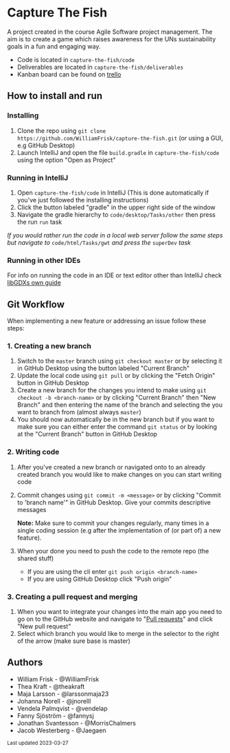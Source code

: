 # Capture The Fish

A project created in the course Agile Software project management.
The aim is to create a game which raises awareness for the UNs sustainability goals in a fun and engaging way.

- Code is located in `capture-the-fish/code`
- Deliverables are located in `capture-the-fish/deliverables`
- Kanban board can be found on [trello](https://trello.com/b/x1DcQ0eq)

## How to install and run

### Installing

1. Clone the repo using `git clone https://github.com/WilliamFrisk/capture-the-fish.git` (or using a GUI, e.g GitHub Desktop)
2. Launch IntelliJ and open the file `build.gradle` in `capture-the-fish/code` using the option "Open as Project"

### Running in IntelliJ

1. Open `capture-the-fish/code` in IntelliJ (This is done automatically if you've just followed the installing instructions)
2. Click the button labeled "gradle" in the upper right side of the window
3. Navigate the gradle hierarchy to `code/desktop/Tasks/other` then press the run `run` task

_If you would rather run the code in a local web server follow the same steps but navigate to_
`code/html/Tasks/gwt` _and press the_ `superDev` _task_

### Running in other IDEs

For info on running the code in an IDE or text editor other than IntelliJ check [libGDXs own guide](https://libgdx.com/wiki/start/import-and-running)

## Git Workflow

When implementing a new feature or addressing an issue follow these steps:

### 1. Creating a new branch

1. Switch to the `master` branch using `git checkout master` or by selecting it in GitHub Desktop using the
   button labeled "Current Branch"
2. Update the local code using `git pull` or by clicking the "Fetch Origin" button in GitHub Desktop
3. Create a new branch for the changes you intend to make using `git checkout -b <branch-name>` or by clicking "Current Branch" then
   "New Branch" and then entering the name of the branch and selecting the you want to branch from (almost always `master`)
4. You should now automatically be in the new branch but if you want to make sure you can either enter the command `git status` or
   by looking at the "Current Branch" button in GitHub Desktop

### 2. Writing code

1. After you've created a new branch or navigated onto to an already created branch you would like to make changes on you can start writing code
2. Commit changes using `git commit -m <message>` or by clicking "Commit to 'branch name'" in GitHub Desktop. Give your commits descriptive messages

   **Note:** Make sure to commit your changes regularly, many times in a single coding session (e.g after the implementation of (or part of) a new
   feature).

3. When your done you need to push the code to the remote repo (the shared stuff)
   - If you are using the cli enter `git push origin <branch-name>`
   - If you are using GitHub Desktop click "Push origin"

### 3. Creating a pull request and merging

1. When you want to integrate your changes into the main app you need to go on to the GitHub website and navigate to "[Pull requests](https://github.com/WilliamFrisk/capture-the-fish/pulls)"
   and click "New pull request"
2. Select which branch you would like to merge in the selector to the right of the arrow (make sure base is master)

## Authors

- William Frisk - @WilliamFrisk
- Thea Kraft - @theakraft
- Maja Larsson - @larssonmaja23
- Johanna Norell - @jnorelll
- Vendela Palmqvist - @vendelap
- Fanny Sjöström - @fannysj
- Jonathan Svantesson - @MorrisChalmers
- Jacob Westerberg - @Jaegaen

<sub>Last updated 2023-03-27</sub>

